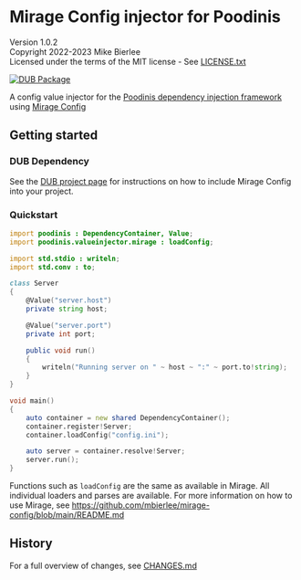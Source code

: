 # Mirage Config injector for Poodinis

Version 1.0.2  
Copyright 2022-2023 Mike Bierlee  
Licensed under the terms of the MIT license - See [LICENSE.txt](LICENSE.txt)

[![DUB Package](https://img.shields.io/dub/v/mirage-injector.svg)](https://code.dlang.org/packages/mirage-injector)

A config value injector for the [Poodinis dependency injection framework](https://github.com/mbierlee/poodinis) using [Mirage Config](https://github.com/mbierlee/mirage-config)

## Getting started

### DUB Dependency

See the [DUB project page](https://code.dlang.org/packages/mirage-injector) for instructions on how to include Mirage Config into your project.

### Quickstart

```d
import poodinis : DependencyContainer, Value;
import poodinis.valueinjector.mirage : loadConfig;

import std.stdio : writeln;
import std.conv : to;

class Server
{
    @Value("server.host")
    private string host;

    @Value("server.port")
    private int port;

    public void run()
    {
        writeln("Running server on " ~ host ~ ":" ~ port.to!string);
    }
}

void main()
{
    auto container = new shared DependencyContainer();
    container.register!Server;
    container.loadConfig("config.ini");

    auto server = container.resolve!Server;
    server.run();
}
```

Functions such as `loadConfig` are the same as available in Mirage. All individual loaders and parses are available. For more information on how to use Mirage, see https://github.com/mbierlee/mirage-config/blob/main/README.md

## History

For a full overview of changes, see [CHANGES.md](CHANGES.md)
